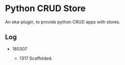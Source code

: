 Python CRUD Store
=================

  An eka-plugin, to provide python CRUD apps with stores.

Log
---

* 180307

  * 1317  Scaffolded.
